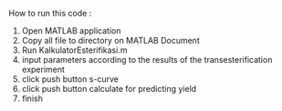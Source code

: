 How to run this code :
1. Open MATLAB application
2. Copy all file to directory on MATLAB Document
3. Run KalkulatorEsterifikasi.m
4. input parameters according to the results of the transesterification experiment
5. click push button s-curve
6. click push button calculate for predicting yield
7. finish
